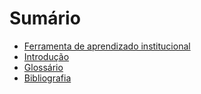 # Sumário

* [Ferramenta de aprendizado institucional](apresentacao.md)
* [Introdução](introducao.md) 
* [Glossário](glossario.md)
* [Bibliografia](bibliografia.md)

